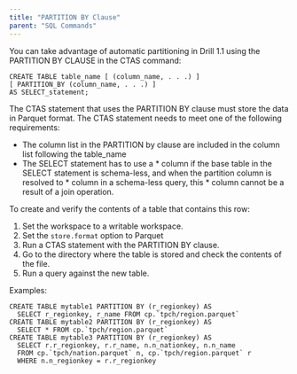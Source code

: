 ```yaml
---
title: "PARTITION BY Clause"
parent: "SQL Commands"
---
```

You can take advantage of automatic partitioning in Drill 1.1 using the PARTITION BY CLAUSE in the CTAS command:

	CREATE TABLE table_name [ (column_name, . . .) ] 
    [ PARTITION_BY (column_name, . . .) ] 
    AS SELECT_statement;

The CTAS statement that uses the PARTITION BY clause must store the data in Parquet format. The CTAS statement needs to meet one of the following requirements:

* The column list in the PARTITION by clause are included in the column list following the table_name
* The SELECT statement has to use a * column if the base table in the SELECT statement is schema-less, and when the partition column is resolved to * column in a schema-less query, this * column cannot be a result of a join operation. 


To create and verify the contents of a table that contains this row:

  1. Set the workspace to a writable workspace.
  2. Set the `store.format` option to Parquet
  3. Run a CTAS statement with the PARTITION BY clause.
  4. Go to the directory where the table is stored and check the contents of the file.
  5. Run a query against the new table.

Examples:

	CREATE TABLE mytable1 PARTITION BY (r_regionkey) AS 
	  SELECT r_regionkey, r_name FROM cp.`tpch/region.parquet`
	CREATE TABLE mytable2 PARTITION BY (r_regionkey) AS 
	  SELECT * FROM cp.`tpch/region.parquet`
	CREATE TABLE mytable3 PARTITION BY (r_regionkey) AS
	  SELECT r.r_regionkey, r.r_name, n.n_nationkey, n.n_name 
	  FROM cp.`tpch/nation.parquet` n, cp.`tpch/region.parquet` r
	  WHERE n.n_regionkey = r.r_regionkey



